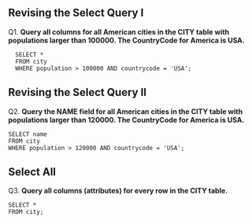## Revising the Select Query I

Q1. **Query all columns for all American cities in the CITY table with populations larger than 100000. The CountryCode for America is USA.**

```
  SELECT * 
  FROM city
  WHERE population > 100000 AND countrycode = 'USA';
```

## Revising the Select Query II

Q2. **Query the NAME field for all American cities in the CITY table with populations larger than 120000. The CountryCode for America is USA.**

```
SELECT name 
FROM city 
WHERE population > 120000 AND countrycode = 'USA';
```

## Select All

Q3. **Query all columns (attributes) for every row in the CITY table.**

```
SELECT *
FROM city;
```

